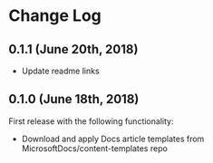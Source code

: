 # Change Log

## 0.1.1 (June 20th, 2018)

- Update readme links

## 0.1.0 (June 18th, 2018)

First release with the following functionality:

- Download and apply Docs article templates from MicrosoftDocs/content-templates repo